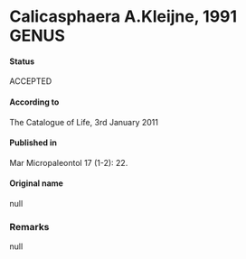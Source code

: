 Calicasphaera A.Kleijne, 1991 GENUS
=======

#### Status
ACCEPTED

#### According to
The Catalogue of Life, 3rd January 2011

#### Published in
Mar Micropaleontol 17 (1-2): 22.

#### Original name
null

### Remarks
null